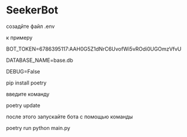 # SeekerBot

созадйте файл .env

к примеру

BOT_TOKEN=6786395117:AAH0G5Z1dNrC6UvofWi5vROdi0UGOmzVfvU

DATABASE_NAME=base.db

DEBUG=False

pip install poetry

введите команду 

poetry update

после этого запускайте бота с помощью команды 

poetry run python main.py

